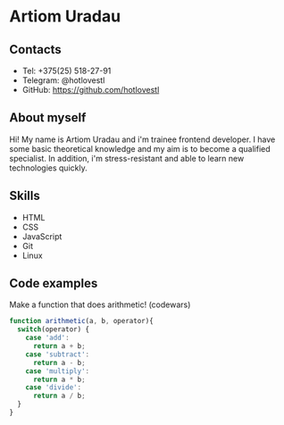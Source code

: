 # Artiom Uradau
## Contacts
* Tel: +375(25) 518-27-91
* Telegram: @hotlovestl
* GitHub: https://github.com/hotlovestl
## About myself
Hi! My name is Artiom Uradau and i'm trainee frontend developer. I have some basic theoretical knowledge and my aim is to become a qualified specialist.
In addition, i'm stress-resistant and able to learn new technologies quickly.
## Skills
* HTML
* CSS
* JavaScript
* Git
* Linux
## Code examples
Make a function that does arithmetic! (codewars)
```javascript
function arithmetic(a, b, operator){
  switch(operator) {
    case 'add':
      return a + b;
    case 'subtract':
      return a - b;
    case 'multiply':
      return a * b;
    case 'divide':
      return a / b;
  }
}
```
